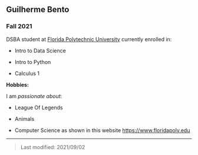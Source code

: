 ## Guilherme Bento

### Fall 2021

DSBA student at [Florida Polytechnic University](https://www.floridapoly.edu) currently enrolled in: 

- Intro to Data Science

- Intro to Python

- Calculus 1

**Hobbies:**

I am _passionate about_: 

- League Of Legends

- Animals

- Computer Science as shown in this website <https://www.floridapoly.edu>

***

> Last modified: 2021/09/02